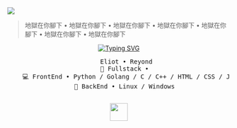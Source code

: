 <img src="sex.png">

> 地獄在你腳下 • 地獄在你腳下 • 地獄在你腳下 • 地獄在你腳下 • 地獄在你腳下 • 地獄在你腳下 • 地獄在你腳下

<div align="center">
    <a href="https://git.io/typing-svg"><img src="https://readme-typing-svg.demolab.com?font=Monospace&color=fff&weight=600&size=30&pause=1000&center=true&vCenter=true&random=true&width=550&height=60&lines=Welcome;Willkommen;Ласкаво просимо;Velkomst;Välkomna;歓迎;いらっしゃいませ;歡迎"alt="Typing SVG"/></a>
    <pre>
    Eliot • Reyond
    💼 Fullstack • 
    💻 FrontEnd • Python / Golang / C / C++ / HTML / CSS / JS 
    📖 BackEnd • Linux / Windows 
    </pre>
    <img src="https://raw.githubusercontent.com/innng/innng/master/assets/kyubey.gif" height="40" />
    <br>
</div>

